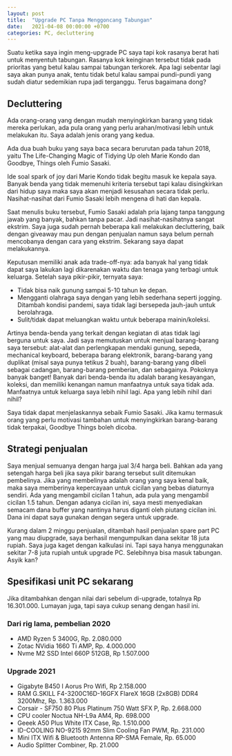 ```yaml
---
layout: post
title:  "Upgrade PC Tanpa Menggoncang Tabungan"
date:   2021-04-08 00:00:00 +0700
categories: PC, decluttering
---
```


Suatu ketika saya ingin meng-upgrade PC saya tapi kok rasanya berat hati untuk menyentuh tabungan. Rasanya kok keinginan tersebut tidak pada prioritas yang betul kalau sampai tabungan terkorek. Apa lagi sebentar lagi saya akan punya anak, tentu tidak betul kalau sampai pundi-pundi yang sudah diatur sedemikian rupa jadi terganggu. Terus bagaimana dong?
  
## Decluttering

Ada orang-orang yang dengan mudah menyingkirkan barang yang tidak mereka perlukan, ada pula orang yang perlu arahan/motivasi lebih untuk melakukan itu. Saya adalah jenis orang yang kedua.

Ada dua buah buku yang saya baca secara berurutan pada tahun 2018, yaitu The Life-Changing Magic of Tidying Up oleh Marie Kondo dan Goodbye, Things oleh Fumio Sasaki.

Ide soal spark of joy dari Marie Kondo tidak begitu masuk ke kepala saya. Banyak benda yang tidak memenuhi kriteria tersebut tapi kalau disingkirkan dari hidup saya maka saya akan menjadi kesusahan secara tidak perlu. Nasihat-nasihat dari Fumio Sasaki lebih mengena di hati dan kepala.
  
Saat menulis buku tersebut, Fumio Sasaki adalah pria lajang tanpa tanggung jawab yang banyak, bahkan tanpa pacar. Jadi nasihat-nasihatnya sangat ekstrim. Saya juga sudah pernah beberapa kali melakukan decluttering, baik dengan giveaway mau pun dengan penjualan namun saya belum pernah mencobanya dengan cara yang ekstrim. Sekarang saya dapat melakukannya.

Keputusan memiliki anak ada trade-off-nya: ada banyak hal yang tidak dapat saya lakukan lagi dikarenakan waktu dan tenaga yang terbagi untuk keluarga. Setelah saya pikir-pikir, ternyata saya:  

- Tidak bisa naik gunung sampai 5-10 tahun ke depan.
- Mengganti olahraga saya dengan yang lebih sederhana seperti jogging. Ditambah kondisi pandemi, saya tidak lagi bersepeda jauh-jauh untuk berolahraga.
- Sulit/tidak dapat meluangkan waktu untuk beberapa mainin/koleksi.

Artinya benda-benda yang terkait dengan kegiatan di atas tidak lagi berguna untuk saya. Jadi saya memutuskan untuk menjual barang-barang saya tersebut: alat-alat dan perlengkapan mendaki gunung, sepeda, mechanical keyboard, beberapa barang elektronik, barang-barang yang duplikat (misal saya punya tetikus 2 buah), barang-barang yang dibeli sebagai cadangan, barang-barang pemberian, dan sebagainya. Pokoknya banyak banget! Banyak dari benda-benda itu adalah barang kesayangan, koleksi, dan memiliki kenangan namun manfaatnya untuk saya tidak ada. Manfaatnya untuk keluarga saya lebih nihil lagi. Apa yang lebih nihil dari nihil? 

Saya tidak dapat menjelaskannya sebaik Fumio Sasaki. Jika kamu termasuk orang yang perlu motivasi tambahan untuk menyingkirkan barang-barang tidak terpakai, Goodbye Things boleh dicoba.

## Strategi penjualan  

Saya menjual semuanya dengan harga jual 3/4 harga beli. Bahkan ada yang setengah harga beli jika saya pikir barang tersebut sulit ditemukan pembelinya. Jika yang membelinya adalah orang yang saya kenal baik, maka saya memberinya kepercayaan untuk cicilan yang bebas diaturnya sendiri. Ada yang mengambil cicilan 1 tahun, ada pula yang mengambil cicilan 1.5 tahun. Dengan adanya cicilan ini, saya mesti menyediakan semacam dana buffer yang nantinya harus diganti oleh piutang cicilan ini. Dana ini dapat saya gunakan dengan segera untuk upgrade.

Kurang dalam 2 minggu penjualan, ditambah hasil penjualan spare part PC yang mau diupgrade, saya berhasil mengumpulkan dana sekitar 18 juta rupiah. Saya juga kaget dengan kalkulasi ini. Tapi saya hanya menggunakan sekitar 7-8 juta rupiah untuk upgrade PC. Selebihnya bisa masuk tabungan. Asyik kan?

## Spesifikasi unit PC sekarang

Jika ditambahkan dengan nilai dari sebelum di-upgrade, totalnya Rp 16.301.000. Lumayan juga, tapi saya cukup senang dengan hasil ini.

### Dari rig lama, pembelian 2020

- AMD Ryzen 5 3400G, Rp. 2.080.000
- Zotac NVidia 1660 Ti AMP, Rp. 4.000.000
- Nvme M2 SSD Intel 660P 512GB, Rp 1.507.000


### Upgrade 2021

- Gigabyte B450 I Aorus Pro Wifi, Rp 2.158.000
- RAM G.SKILL F4-3200C16D-16GFX FlareX 16GB (2x8GB) DDR4 3200Mhz, Rp. 1.363.000
- Corsair - SF750 80 Plus Platinum 750 Watt SFX P, Rp. 2.668.000
- CPU cooler Noctua NH-L9a AM4, Rp. 698.000
- Geeek A50 Plus White ITX Case, Rp. 1.510.000
- ID-COOLING NO-9215 92mm Slim Cooling Fan PWM, Rp. 231.000
- Mini ITX Wifi & Bluetooth Antenna RP-SMA Female, Rp. 65.000
- Audio Splitter Combiner, Rp. 21.000

